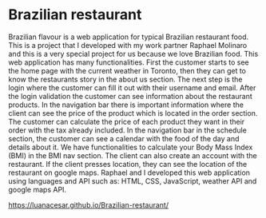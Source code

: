 # Brazilian restaurant

Brazilian flavour is a web application for typical Brazilian restaurant food. This is a project that I developed with my work partner Raphael Molinaro and this is a very special project for us because we love Brazilian food. This web application has many functionalities. First the customer starts to see the home page with the current weather in Toronto, then they can get to know the restaurants story in the about us section. The next step is the login where the customer can fill it out with their username and email. After the login validation the customer can see information about the restaurant products. In the navigation bar there is important information where the client can see the price of the product which is located in the order section. The customer can calculate the price of each product they want in their order with the tax already included. In the navigation bar in the schedule section, the customer can see a calendar with the food of the day and details about it. We have functionalities to calculate your Body Mass Index  (BMI) in the BMI nav section. The client can also create an account with the restaurant. If the client presses location, they can see the location of the restaurant on google maps. Raphael and I developed this web application using languages and API such as: HTML, CSS, JavaScript, weather API and google maps API.

https://luanacesar.github.io/Brazilian-restaurant/
